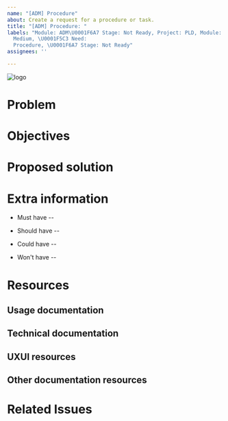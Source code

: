 ```yaml
---
name: "[ADM] Procedure"
about: Create a request for a procedure or task.
title: "[ADM] Procedure: "
labels: "Module: ADM\U0001F6A7 Stage: Not Ready, Project: PLD, Module: ADM, \U0001F4A7 Priority:
  Medium, \U0001F5C3 Need:
  Procedure, \U0001F6A7 Stage: Not Ready"
assignees: ''

---
```


![logo](https://user-images.githubusercontent.com/9198668/85232285-68543380-b430-11ea-8353-1aafb79baf78.png) 

# Problem


# Objectives


# Proposed solution


# Extra information
- Must have
 -- 


- Should have
 -- 

- Could have
 -- 

- Won't have
 -- 


# Resources
## Usage documentation

## Technical documentation

## UXUI resources

## Other documentation resources

# Related Issues
<!--stackedit_data:
eyJoaXN0b3J5IjpbLTI2NjYxNzA5MywxMTYwNTUyNzddfQ==
-->
